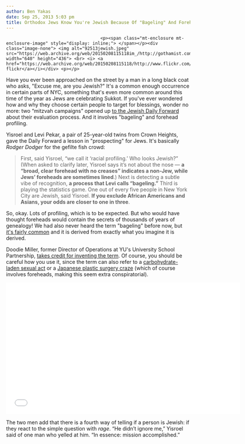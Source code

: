 ```yaml
---
author: Ben Yakas
date: Sep 25, 2013 5:03 pm
title: Orthodox Jews Know You're Jewish Because Of "Bageling" And Foreheads
---
```


	
										<p><span class="mt-enclosure mt-enclosure-image" style="display: inline;"> </span></p><div class="image-none"> <img alt="92513jewish.jpeg" src="https://web.archive.org/web/20150208115118im_/http://gothamist.com/attachments/byakas/92513jewish.jpeg" width="640" height="436"> <br> <i> <a href="https://web.archive.org/web/20150208115118/http://www.flickr.com/photos/jbrown1993/6246563665/">akatzphoto&apos;s flickr</a></i></div> <p></p>

<p>Have you ever been approached on the street by a man in a long black coat who asks, &quot;Excuse me, are you Jewish?&quot; It&apos;s a common enough occurrence in certain parts of NYC, something that&apos;s even more common around this time of the year as Jews are celebrating Sukkot. If you&apos;ve ever wondered how and why they choose certain people to target for blessings, wonder no more: two &#x201C;mitzvah campaigns&#x201D; opened up <a href="https://web.archive.org/web/20150208115118/http://forward.com/articles/184484/meet-the-are-you-jewish-chabad-guys/">to the Jewish Daily Forward</a> about their evaluation process. And it involves &quot;bageling&quot; and forehead profiling.</p>

<p>Yisroel and Levi Pekar, a pair of 25-year-old twins from Crown Heights, gave the Daily Forward a lesson in &quot;prospecting&quot; for Jews. It&apos;s basically <em>Rodger Dodger</em> for the gefilte fish crowd: </p>

<blockquote>First, said Yisroel, &#x201C;we call it &#x2018;racial profiling.&#x2019; Who looks Jewish?&#x201D; (When asked to clarify later, Yisroel says it&#x2019;s not about the nose &#x2014; <strong>a &#x201C;broad, clear forehead with no creases&#x201D; indicates a non-Jew, while Jews&#x2019; foreheads are sometimes lined</strong>.) Next is detecting a subtle vibe of recognition, <strong>a process that Levi calls &#x201C;bageling.&#x201D;</strong> Third is playing the statistics game. One out of every five people in New York City are Jewish, said Yisroel. <strong>If you exclude African Americans and Asians, your odds are closer to one in three</strong>.</blockquote>

<p>So, okay. Lots of profiling, which is to be expected. But who would have thought foreheads would contain the secrets of thousands of years of genealogy! We had also never heard the term &quot;bageling&quot; before now, but <a href="https://web.archive.org/web/20150208115118/http://ourjewishcommunity.org/bageling-jewish-geography-and-assumptions/">it&apos;s fairly common</a> and it is derived from exactly what you imagine it is derived.  </p>

<p>Doodie Miller, former Director of Operations at YU&apos;s University School Partnership, <a href="https://web.archive.org/web/20150208115118/http://www.jewish-languages.org/jewish-english-lexicon/words/36">takes credit for inventing the term</a>. Of course, you should be careful how you use it, since the term can also refer to a <a href="https://web.archive.org/web/20150208115118/http://www.urbandictionary.com/define.php?term=bageling">carbohydrate-laden sexual act</a> or a <a href="https://web.archive.org/web/20150208115118/http://screen.yahoo.com/bagel-heads-shocking-new-trend-in-japan-30711669.html">Japanese plastic surgery craze</a> (which of course involves foreheads, making this seem extra conspiratorial). </p>

<p><iframe width="640" height="360" src="//web.archive.org/web/20150208115118if_/http://www.youtube.com/embed/n4OZtixZ5oA" frameborder="0" allowfullscreen></iframe></p>

<p>The two men add that there is a fourth way of telling if a person is Jewish: if they react to the simple question with <em>rage</em>. &#x201C;He didn&#x2019;t ignore me,&#x201D; Yisroel said of one man who yelled at him. &#x201C;In essence: mission accomplished.&#x201D;</p>					
										
									
				